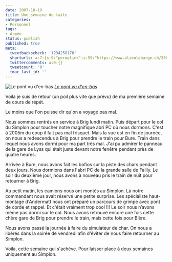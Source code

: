 ```yaml
---
date: 2007-10-19
title: Une semaine de faite
categories:
- Personnel
tags:
- Armée
status: publish
published: true
meta:
  tweetbackscheck: '1234258178'
  shorturls: a:7:{s:9:"permalink";s:59:"https://www.alienlebarge.ch/2007/10/19/une-semaine-de-faite/";s:7:"tinyurl";s:25:"https://tinyurl.com/avm24f";s:4:"isgd";s:17:"https://is.gd/iOvR";s:5:"bitly";s:18:"https://bit.ly/hVX7";s:5:"snipr";s:22:"https://snipr.com/biith";s:5:"snurl";s:22:"https://snurl.com/biith";s:7:"snipurl";s:24:"https://snipurl.com/biith";}
  twittercomments: a:0:{}
  tweetcount: '0'
  tmac_last_id: ''
---
```

 <img src="https://farm3.static.flickr.com/2405/1638294332_df250bc6c6.jpg" alt="Le pont vu d'en-bas" />
<em><a href="https://www.flickr.com/photos/alienlebarge/1638294332/" title="photo sharing">Le pont vu d'en-bas</a></em>

Voilà je suis de retour (un poil plus vite que prévu) de ma première semaine de cours de répét.

<!--more-->

Le moins que l'on puisse dir qu'on a voyagé pas mal.

Nous sommes rentrés en service à Brig lundi matin. Puis départ pour le col du Simplon pour toucher notre magnifique abri PC où nous dormons. C'est à 2005m du coup il fait pas mal frisquet. Mais la vue est en fin de journée, on nous a redescendus à Brig pour prendre le train pour Bure. Train dans lequel nous avons dormi pour ma part très mal. J'ai pu admirer le panneau de la gare de Lyss qui était juste devant notre fenêtre pendant près de quatre heures.

Arrivée à Bure, nous avons fait les bofios sur la piste des chars pendant deux jours. Nous dormions dans l'abri PC de la grande salle de Failly. Le soir du deuxième jour, nous avons à nouveau pris le train de nuit pour retourner à Brig.

Au petit matin, les camions nous ont montés au Simplon. Là notre commandant nous avait réservé une petite surprise. Les spécialiste haut-montage d'Andermatt nous ont préparé un parcours de grimpe avec pont de corde et rappel. Et c'était vraiment trop cool !!!
Le soir nous n’avons même pas dormi sur le col. Nous avons retrouvé encore une fois cette chère gare de Brig pour prendre le train, mais cette fois pour Bière.

Nous avons passé la journée à faire du simulateur de char. On nous a libérés dans la soirée de vendredi afin d'éviter de nous faire retourner au Simplon.

Voilà, cette semaine qui s'achève. Pour laisser place à deux semaines uniquement au Simplon.
